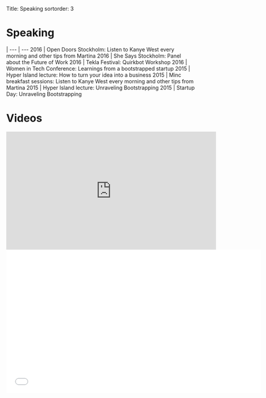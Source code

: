 Title: Speaking
sortorder: 3

# Speaking

|
--- | ---
2016 | Open Doors Stockholm: Listen to Kanye West every morning and other tips from Martina 
2016 | She Says Stockholm: Panel about the Future of Work
2016 | Tekla Festival: Quirkbot Workshop
2016 | Women in Tech Conference: Learnings from a bootstrapped startup
2015 | Hyper Island lecture: How to turn your idea into a business 
2015 | Minc breakfast sessions: Listen to Kanye West every morning and other tips from Martina 
2015 | Hyper Island lecture: Unraveling Bootstrapping 
2015 | Startup Day: Unraveling Bootstrapping


# Videos

<iframe width="560" height="315" src="https://www.youtube.com/embed/k73QTnHn9Rk" frameborder="0" allowfullscreen></iframe>

<br>

<iframe src="//startupdayse.23video.com/v.ihtml/player.html?source=embed&photo%5fid=11518981" width="680" height="383" frameborder="0" border="0" scrolling="no" allowfullscreen="1" mozallowfullscreen="1" webkitallowfullscreen="1"></iframe>
